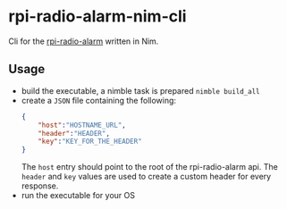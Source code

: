 # rpi-radio-alarm-nim-cli

Cli for the [rpi-radio-alarm](https://github.com/bb4L/rpi-radio-alarm) written in Nim.

## Usage
* build the executable, a nimble task is prepared `nimble build_all`
* create a `JSON` file containing the following:
  ```JSON
  {
      "host":"HOSTNAME_URL",
      "header":"HEADER",
      "key":"KEY_FOR_THE_HEADER"
  }
  ```
  The `host` entry should point to the root of the rpi-radio-alarm api.
  The `header` and `key` values are used to create a custom header for every response.
* run the executable for your OS